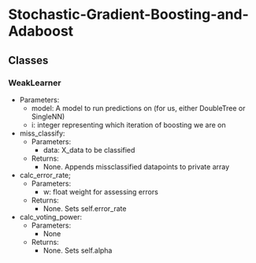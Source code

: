 # Stochastic-Gradient-Boosting-and-Adaboost

## Classes
### WeakLearner
- Parameters:
  - model: A model to run predictions on (for us, either DoubleTree or SingleNN)
  - i: integer representing which iteration of boosting we are on
- miss_classify:
  - Parameters:
    - data: X_data to be classified
  - Returns:
    - None. Appends missclassified datapoints to private array
- calc_error_rate;
  - Parameters:
    - w: float weight for assessing errors
  - Returns:
    - None. Sets self.error_rate
- calc_voting_power:
  - Parameters:
    - None
  - Returns:
    - None. Sets self.alpha
